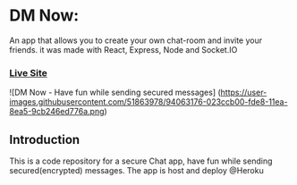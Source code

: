 # DM Now: 
 An app that allows you to create your own chat-room and invite your friends. it was made with React, Express, Node and Socket.IO 
 
### [Live Site](https://dmnow.herokuapp.com/)

![DM Now - Have fun while sending secured messages] (https://user-images.githubusercontent.com/51863978/94063176-023ccb00-fde8-11ea-8ea5-9cb246ed776a.png)

## Introduction
This is a code repository for a secure Chat app, have fun while sending secured(encrypted) messages. 
The app is host and deploy @Heroku
